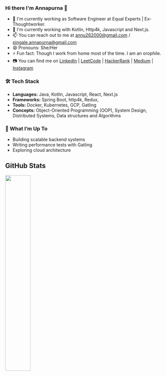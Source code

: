 ### Hi there I'm Annapurna 👋

- 🔭 I'm currently working as Software Engineer at Equal Experts | Ex-Thoughtworker.
- 🌱 I'm currently working with Kotlin, Http4k, Javascript and Next.js.
- 📫 You can reach out to me at annu262000@gmail.com / pingale.annapurna@gmail.com
- 😄 Pronouns: She/Her
- ⚡ Fun fact: Though I work from home most of the time. I am an orophile.
- 📷 You can find me on [LinkedIn](https://www.linkedin.com/in/annapurna-pingale-39a6101b3/) | [LeetCode](https://leetcode.com/u/Annapurna_Pingale/) | [HackerRank](https://www.hackerrank.com/profile/annu262000) | [Medium](https://cognitiveskull.medium.com/) | [Instagram](https://www.instagram.com/itz_annapurna/)


### 🛠 Tech Stack  
- **Languages:** Java, Kotlin, Javascript, React, Next.js
- **Frameworks:** Spring Boot, http4k, Redux, 
- **Tools:** Docker, Kubernetes, GCP, Gatling
- **Concepts:** Object-Oriented Programming (OOP), System Design, Distributed Systems, Data structures and Algorithms

### 📢 What I’m Up To  
- Building scalable backend systems  
- Writing performance tests with Gatling  
- Exploring cloud architecture
  
## GitHub Stats

<a href="https://codeglenn.com" style="width: 50%; max-width: 50%">
  <img align="center" src="https://github-readme-stats.vercel.app/api/top-langs/?username=cognitiveskull&theme=tokyonight&layout=compact&langs_count=8&hide=abap" width="40%"/>
</a>
